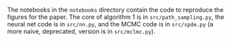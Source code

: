 The notebooks in the `notebooks` directory contain the code to reproduce the figures for the paper. The core of algorithm 1 is in `src/path_sampling.py`, the neural net code is in `src/nn.py`, and the MCMC code is in `src/spde.py` (a more naive, deprecated, version is in `src/mclmc.py`).
